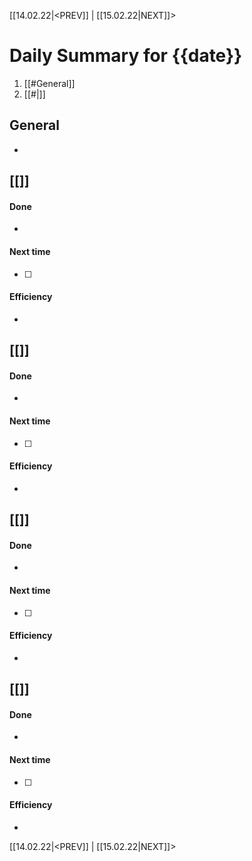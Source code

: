 [[14.02.22|<PREV]]     |    [[15.02.22|NEXT]]>
# Daily Summary for {{date}}
1. [[#General]]
2. [[#|]]

## General
* 

## [[]]
#### Done
* 

#### Next time
- [ ] 

#### Efficiency
* 

## [[]]
#### Done
* 

#### Next time
- [ ] 

#### Efficiency
* 


## [[]]
#### Done
* 

#### Next time
- [ ] 

#### Efficiency
* 
## [[]]
#### Done
* 
#### Next time
- [ ] 

#### Efficiency
* 


[[14.02.22|<PREV]]     |    [[15.02.22|NEXT]]>